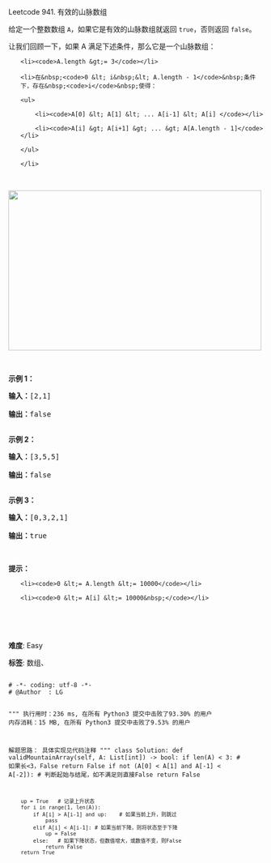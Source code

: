 Leetcode 941. 有效的山脉数组
<p>给定一个整数数组&nbsp;<code>A</code>，如果它是有效的山脉数组就返回&nbsp;<code>true</code>，否则返回 <code>false</code>。</p>


<p>让我们回顾一下，如果 A 满足下述条件，那么它是一个山脉数组：</p>



<ul>

	<li><code>A.length &gt;= 3</code></li>

	<li>在&nbsp;<code>0 &lt; i&nbsp;&lt; A.length - 1</code>&nbsp;条件下，存在&nbsp;<code>i</code>&nbsp;使得：

	<ul>

		<li><code>A[0] &lt; A[1] &lt; ... A[i-1] &lt; A[i] </code></li>

		<li><code>A[i] &gt; A[i+1] &gt; ... &gt; A[A.length - 1]</code></li>

	</ul>

	</li>

</ul>



<p>&nbsp;</p>



<p><img alt="" src="https://assets.leetcode.com/uploads/2019/10/20/hint_valid_mountain_array.png" style="height: 316px; width: 500px;"></p>



<p>&nbsp;</p>



<p><strong>示例 1：</strong></p>



<pre><strong>输入：</strong>[2,1]

<strong>输出：</strong>false

</pre>



<p><strong>示例 2：</strong></p>



<pre><strong>输入：</strong>[3,5,5]

<strong>输出：</strong>false

</pre>



<p><strong>示例 3：</strong></p>



<pre><strong>输入：</strong>[0,3,2,1]

<strong>输出：</strong>true</pre>



<p>&nbsp;</p>



<p><strong>提示：</strong></p>



<ol>

	<li><code>0 &lt;= A.length &lt;= 10000</code></li>

	<li><code>0 &lt;= A[i] &lt;= 10000&nbsp;</code></li>

</ol>



<p>&nbsp;</p>



<p>&nbsp;</p>





 **难度**: Easy



 **标签**: 数组、 





<div class="hcb_wrap">
<pre class="prism undefined-numbers lang-python" data-lang="Python"><code>
# -*- coding: utf-8 -*-
# @Author  : LG

"""
执行用时：236 ms, 在所有 Python3 提交中击败了93.30% 的用户
内存消耗：15 MB, 在所有 Python3 提交中击败了9.53% 的用户

解题思路：
    具体实现见代码注释
"""
class Solution:
    def validMountainArray(self, A: List[int]) -> bool:
        if len(A) < 3:  # 如果长<3，False
            return False
        if not (A[0] < A[1] and A[-1] < A[-2]): # 判断起始与结尾，如不满足则直接False
            return False

        up = True   # 记录上升状态
        for i in range(1, len(A)):
            if A[i] > A[i-1] and up:    # 如果当前上升，则跳过
                pass
            elif A[i] < A[i-1]: # 如果当前下降，则将状态至于下降
                up = False
            else:   # 如果下降状态，但数值增大，或数值不变，则False
                return False
        return True
</code></pre></div>
